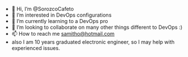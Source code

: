 - 👋 Hi, I’m @SorozcoCafeto
- 👀 I’m interested in DevOps configurations
- 🌱 I’m currently learning to a DevOps pro
- 💞️ I’m looking to collaborate on many other things different to DevOps :)
- 📫 How to reach me samitho@hotmail.com
- also I am 10 years graduated electronic engineer, so I may help with experienced issues.

<!---
SorozcoCafeto/SorozcoCafeto is a ✨ special ✨ repository because its `README.md` (this file) appears on your GitHub profile.
You can click the Preview link to take a look at your changes.
--->
